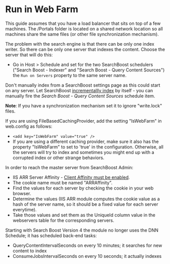 # Run in Web Farm

This guide assumes that you have a load balancer that sits on top of a few machines. The /Portals folder is located on a shared network location so all machines share the same files (or other file synchronization mechanism).

The problem with the search engine is that there can be only one index writer. So there can be only one server that indexes the content. Choose the server that will do this: 
 * Go in Host > Schedule and set for the two SearchBoost schedulers ("Search Boost - Indexer" and "Search Boost - Query Content Sources") the `Run on Servers` property to the same server name.

Don't manually index from a SearchBoost settings page as this could start on any server. Let SearchBoost [incrementallly index](/indexing-content.html) by itself - you can manually fire the _Search Boost - Query Content Sources_ schedule item.


**Note**: If you have a synchronization mechanism set it to ignore "write.lock" files.

If you are using FileBasedCachingProvider, add the setting "IsWebFarm" in web.config as follows:
 * `<add key="IsWebFarm" value="true" />`
 * If you are using a different caching provider, make sure it also has the property "IsWebFarm" to set to 'true' in the configuration. Otherwise, all the servers will try to index and sometimes you might end up with a corrupted index or other strange behaviors.

In order to reach the master server from SearchBoost Admin:

 * IIS ARR Server Affinity - [Client Affinity must be enabled](https://docs.microsoft.com/en-us/iis/extensions/configuring-application-request-routing-arr/http-load-balancing-using-application-request-routing#step-3---configure-client-affinity).
 * The cookie name must be named "ARRAffinity".
 * Find the values for each server by checking the cookie in your web browser.
 * Determine the values (IIS ARR module computes the cookie value as a hash of the server name, so it should be a fixed value for each server everytime).
 * Take those values and set them as the UniqueId column value in the webservers table for the corresponding servers.

Starting with Search Boost Version 4 the module no longer uses the DNN Schedule; it has scheduled back-end tasks: 

- QueryContentIntervalSeconds on every 10 minutes; it searches for new content to index
- ConsumeJobsIntervalSeconds on every 10 seconds; it actually indexes



